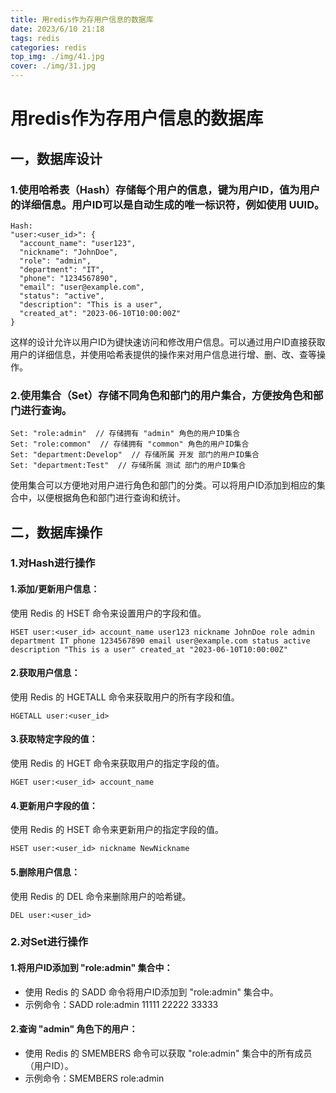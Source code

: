 ```yaml
---
title: 用redis作为存用户信息的数据库
date: 2023/6/10 21:18
tags: redis
categories: redis
top_img: ./img/41.jpg
cover: ./img/31.jpg
---
```




# 用redis作为存用户信息的数据库



## 一，数据库设计



### 1.使用哈希表（Hash）存储每个用户的信息，键为用户ID，值为用户的详细信息。用户ID可以是自动生成的唯一标识符，例如使用 UUID。

```plaintext
Hash:
"user:<user_id>": {
  "account_name": "user123",
  "nickname": "JohnDoe",
  "role": "admin",
  "department": "IT",
  "phone": "1234567890",
  "email": "user@example.com",
  "status": "active",
  "description": "This is a user",
  "created_at": "2023-06-10T10:00:00Z"
}
```

这样的设计允许以用户ID为键快速访问和修改用户信息。可以通过用户ID直接获取用户的详细信息，并使用哈希表提供的操作来对用户信息进行增、删、改、查等操作。

### 2.使用集合（Set）存储不同角色和部门的用户集合，方便按角色和部门进行查询。

```plaintext
Set: "role:admin"  // 存储拥有 "admin" 角色的用户ID集合
Set: "role:common"  // 存储拥有 "common" 角色的用户ID集合
Set: "department:Develop"  // 存储所属 开发 部门的用户ID集合
Set: "department:Test"  // 存储所属 测试 部门的用户ID集合
```

使用集合可以方便地对用户进行角色和部门的分类。可以将用户ID添加到相应的集合中，以便根据角色和部门进行查询和统计。



## 二，数据库操作

### 1.对Hash进行操作

#### 1.添加/更新用户信息：

使用 Redis 的 HSET 命令来设置用户的字段和值。

```
HSET user:<user_id> account_name user123 nickname JohnDoe role admin department IT phone 1234567890 email user@example.com status active description "This is a user" created_at "2023-06-10T10:00:00Z"
```



#### 2.获取用户信息：

使用 Redis 的 HGETALL 命令来获取用户的所有字段和值。

```
HGETALL user:<user_id>
```



#### 3.获取特定字段的值：

使用 Redis 的 HGET 命令来获取用户的指定字段的值。

```
HGET user:<user_id> account_name
```

#### 4.更新用户字段的值：

使用 Redis 的 HSET 命令来更新用户的指定字段的值。

```
HSET user:<user_id> nickname NewNickname
```

#### 5.删除用户信息：

使用 Redis 的 DEL 命令来删除用户的哈希键。

```
DEL user:<user_id>
```



### 2.对Set进行操作

#### 	1.将用户ID添加到 "role:admin" 集合中：

- 使用 Redis 的 SADD 命令将用户ID添加到 "role:admin" 集合中。
- 示例命令：SADD role:admin 11111 22222 33333

#### 	2.查询 "admin" 角色下的用户：

- 使用 Redis 的 SMEMBERS 命令可以获取 "role:admin" 集合中的所有成员（用户ID）。
- 示例命令：SMEMBERS role:admin



